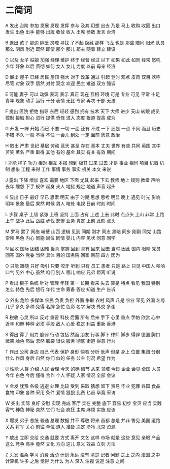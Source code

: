 # 二简词
A	发出	台阶	参加	发展	发现	发挥	参与	及其	幻想	出去	乃是	马上	收购	收回	出口	发生	出色	出手	能够	出版	收敛	收入	出席	参数	发言	台湾

B	退出	孩子	那边	隔壁	灵魂	寻找	了不起	隐藏	那样	飞龙	也是	那些	陪同	阳光	队员	那么	阴风	附近	既然	即使	那个	那儿	郡主	随着	建立	建设

C	以及	女子	姑娘	加强	经理	维护	终于	经营	经过	以下	如果	如此	如同	经常	怒吼	少年	好象	以后	贯彻	如何	女人	女儿	力度	以前	母亲	经济

D	展出	屋子	已经	居民	屋顶	强大	对于	改革	通过	引起	登时	观点	皮肉	双目	欢呼	尽管	对象	双手	居然	对付	观念	欢迎	民主	难道	双方	强调

E	可能	妻子	可以	动弹	表现	表示	真正	现在	互相	环境	可是	专业	可见	平常	十足	青年	现象	动手	运行	十分	表情	无比	专家	再次	干部	无法

F	提出	医院	拒绝	指导	东西	轻轻	感到	拥有	技术	天下	大师	进步	天山	转眼	成员	控制	接触	担心	进行	提供	奇怪	进入	态度	报道	提高	成为

G	开发	一阵	开始	而已	不要	一切	一面	还有	不过	一下	还是	一点	不同	而且	历史	不错	不久	一般	不得	不住	一会儿	到处	一定	面前	愿意	政治

H	取出	严肃	世纪	基层	劳动	蓝天	甚至	存在	基本	丈夫	世界	有些	共同	英国	其中	苦笑	著名	严重	取得	其他	有的	基金	其实	有关	有效	期间

I	才能	样子	功力	相对	相互	本报	想到	极其	过来	过去	才是	事业	相同	项目	机器	机制	想象	工程	来得	工作	事情	事务	事实	机关	本文	来说

J	露出	下降	增加	喜欢	需要	地区	下面	尤其	起来	下去	教师	地上	规则	教堂	声响	去年	埋怨	下手	规律	起身	夫人	地狱	规定	地道	声音	起头

K	显出	日子	最好	早已	思索	明天	由于	时期	思想	思考	明显	晚上	遇见	时光	影响	明年	景象	最后	果然	时候	男人	暗处	电视	日前	时刻	时间

L	步骤	桌子	上级	紧张	上班	坚持	上面	占有	上述	上去	此时	点点头	上山	非常	上路	上午	战争	此后	战胜	步伐	悲惨	业务	肯定	上前	此刻	点头

M	罗马	罢了	网络	峭壁	山西	逻辑	见到	同期	刚才	同志	黑暗	同步	刚刚	同党	山路	崇拜	黑色	内心	同胞	岗位	同情	婴儿	内容	见状	同意	同学

N	回收	国际	团结	困难	当真	掌握	回到	具有	回来	回去	当时	因此	国内	眼睛	党员	回答	国外	党委	当然	具体	目的	国务院	回家	目前	四方	因为

O	只能	跟随	只好	吸引	只要	咬牙	听到	只有	员工	患者	只是	路上	只见	中国人	哈哈	口气	另外	中心	虽然	咱们	别人	哪儿	响应	兄弟	距离	听说

P	看出	银子	系统	针对	管理	年轻	第一	长期	看来	失去	算是	特点	看见	我国	特别	怎么	特色	先后	银行	年代	生命	筹备	答应	知道	生产	告诉

Q	外出	危险	多媒体	农民	负责	负担	外面	争取	农村	风声	凡是	农业	罕见	外国	名号	几乎	多久	多种	免得	名牌	急忙	色彩	名字	解决	外交	多谢

R	税收	心灵	所以	反对	重要	科技	后面	所有	后来	手下	心里	重点	手帕	欣赏	心中	近年	和解	种种	必须	手段	敌人	心爱	稳定	利益	重新	香港

S	得出	得了	用力	脆弱	行动	包括	然而	朋友	行事	脚下	律师	脚步	得罪	德国	胸口	微笑	脸色	然后	忽然	脑袋	很快	服务	彻底	街道	得意	行为

T	作出	公司	身边	自己	代表	保护	身形	倘若	分析	低声	但是	身上	位置	集团	分别	什么	作风	身后	自然	你们	似的	任务	公主	何况	希望	作为

U	性能	人群	介绍	人民	合理	今天	的确	情节	从来	领域	今日	企业	会见	全国	人员	今年	白色	今后	懂得	合作	个人	怀疑	人家	情况	全部	会议

V	金发	犹豫	各级	逃避	处理	比较	受到	采取	猜想	留下	贸易	毕业	犯罪	各国	食品	食物	印象	各种	采用	条件	爱情	狠狠	比赛	匕首	毕竟	采访

W	突出	实际	良好	安慰	实现	完成	客厅	实在	完整	底下	容易	初步	宝贝	应当	实践	客气	神色	神秘	突然	它们	社会	疯狂	主席	麻烦	实施	应该

X	爆发	弟子	总统	普通	总理	数据	并不	尊敬	将来	首都	总是	并非	瞥见	美国	道路	关系	将军	关心	前往	单位	道人	准备	决定	冷冷	北京	资源

Y	放出	立即	交给	交通	就要	方式	离开	文艺	这样	市场	就是	这些	意见	亲眼	产品	这么	竞争	高手	竟然	文化	方向	这儿	意义	效益	立刻	方法

Z	头发	温柔	学习	消费	活动	计划	永远	没有	清楚	记者	问题	之上	之内	法国	之中	计算机	许多	之后	觉得	为什么	为人	深入	注视	说道	注意	之间

